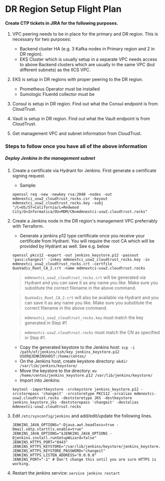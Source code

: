 # DR Region Setup Flight Plan
#### Create CTP tickets in JIRA for the following purposes.

1. VPC peering needs to be in place for the primary and DR region. This is necessary for two purposes:
	* Backend cluster HA (e.g. 3 Kafka nodes in Primary region and 2 in DR region).
	* EKS Cluster which is usually setup in a separate VPC needs access to above Backend clusters which are usually in the same VPC (but different subnets) as the IICS VPC.


2. EKS is setup in DR regions with proper peering to the DR region.
	* Prometheus Operator must be installed
	* Sumologic Fluentd collector must be 


3. Consul is setup in DR region. Find out what the Consul endpoint is from CloudTrust.

4. Vault is setup in DR region. Find out what the Vault endpoint is from CloudTrust.

5. Get management VPC and subnet information from CloudTrust.

### Steps to follow once you have all of the above information

##### Deploy Jenkins in the management subnet 
1. Create a certificate via Hydrant for Jenkins. First generate a certificate signing request.

	* Sample:
	
	```
	openssl req -new -newkey rsa:2048 -nodes -out mdmnextci_usw2_cloudtrust_rocks.csr -keyout mdmnextci_usw2_cloudtrust_rocks.key -subj "/C=US/ST=California/L=Redwood City/O=Informatica/OU=MDM/CN=mdmnextci-usw2.cloudtrust.rocks"
	```

2. Create a Jenkins node in the DR region's management VPC preferrably with Terraform.
	
	* Generate a jenkins p12 type certificate once you receive your certificate from Hydrant. You will require the root CA which will be provided by Hydrant as well. See e.g. below
	
	```
	openssl pkcs12 -export -out jenkins_keystore.p12 -passout 'pass:changeit' -inkey mdmnextci_usw2_cloudtrust_rocks.key -in mdmnextci_usw2_cloudtrust_rocks.crt -certfile QuoVadis_Root_CA_2.crt -name mdmnextci-usw2.cloudtrust.rocks
	```

	> `mdmnextci_usw2_cloudtrust_rocks.crt` will be generated via Hydrant and you can save it as any name you like. Make sure you substitute the correct filename in the above command.

	> `QuoVadis_Root_CA_2.crt` will also be available via Hydrant and you can save it as any name you like. Make sure you substitute the correct filename in the above command.

	> `mdmnextci_usw2_cloudtrust_rocks.key` must match the key generated in Step #1

	> `mdmnextci-usw2.cloudtrust.rocks` must match the CN as specified in Step #1.   

	* Copy the generated keystore to the Jenkins host:
	```scp -i /path/of/jenkins/ssh/key jenkins_keystore.p12 USER@JENKINSHOST:/home/centos/```
	* On the Jenkins host, create keystore directory: ```mkdir /var/lib/jenkins/keystore/```
	* Move the keystore to the directory: ```mv /home/centos/jenkins_keystore.p12 /var/lib/jenkins/keystore/```
	* Import into Jenkins:

	```
	keytool -importkeystore -srckeystore jenkins_keystore.p12 -srcstorepass 'changeit' -srcstoretype PKCS12 -srcalias mdmnextci-usw2.cloudtrust.rocks -deststoretype JKS -destkeystore jenkins_keystore.jks -deststorepass 'changeit' -destalias mdmnextci-usw2.cloudtrust.rocks
	```

3. Edit `/etc/sysconfig/jenkins` and add/edit/update the following lines.
	
	```
	JENKINS_JAVA_OPTIONS="-Djava.awt.headless=true -Dmail.smtp.starttls.enable=true"
	JENKINS_JAVA_OPTIONS="$JENKINS_JAVA_OPTIONS -Djenkins.install.runSetupWizard=false"
	JENKINS_HTTPS_PORT="8443"
	JENKINS_HTTPS_KEYSTORE="/var/lib/jenkins/keystore/jenkins_keystore.jks"
	JENKINS_HTTPS_KEYSTORE_PASSWORD="changeit"
	JENKINS_HTTPS_LISTEN_ADDRESS="0.0.0.0"
	JENKINS_PORT="-1" # Don't change this until you are sure HTTPS is working.
	```

4. Restart the jenkins service: `service jenkins restart`
